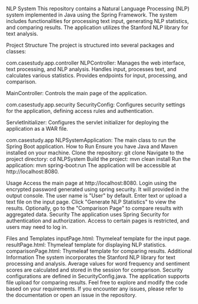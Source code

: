 NLP System
This repository contains a Natural Language Processing (NLP) system implemented in Java using the Spring Framework. The system includes functionalities for processing text input, generating NLP statistics, and comparing results. The application utilizes the Stanford NLP library for text analysis.

Project Structure
The project is structured into several packages and classes:

com.casestudy.app.controller
NLPController: Manages the web interface, text processing, and NLP analysis. Handles input, processes text, and calculates various statistics. Provides endpoints for input, processing, and comparison.

MainController: Controls the main page of the application.

com.casestudy.app.security
SecurityConfig: Configures security settings for the application, defining access rules and authentication.

ServletInitializer: Configures the servlet initializer for deploying the application as a WAR file.

com.casestudy.app
NLPSystemApplication: The main class to run the Spring Boot application.
How to Run
Ensure you have Java and Maven installed on your machine.
Clone the repository: git clone <repository-url>
Navigate to the project directory: cd NLPSystem
Build the project: mvn clean install
Run the application: mvn spring-boot:run
The application will be accessible at http://localhost:8080.

Usage
Access the main page at http://localhost:8080.
Login using the encrypted password generated using spring security. It will provided in the output console. The user name is "User" by default.
Enter text or upload a text file on the input page.
Click "Generate NLP Statistics" to view the results.
Optionally, go to the "Comparison Page" to compare results with aggregated data.
Security
The application uses Spring Security for authentication and authorization. Access to certain pages is restricted, and users may need to log in.

Files and Templates
inputPage.html: Thymeleaf template for the input page.
resultPage.html: Thymeleaf template for displaying NLP statistics.
comparisonPage.html: Thymeleaf template for comparing results.
Additional Information
The system incorporates the Stanford NLP library for text processing and analysis.
Average values for word frequency and sentiment scores are calculated and stored in the session for comparison.
Security configurations are defined in SecurityConfig.java.
The application supports file upload for comparing results.
Feel free to explore and modify the code based on your requirements. If you encounter any issues, please refer to the documentation or open an issue in the repository.
